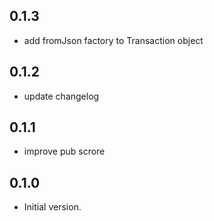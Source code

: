 ## 0.1.3
- add fromJson factory to Transaction object

## 0.1.2
- update changelog

## 0.1.1
- improve pub scrore

## 0.1.0

- Initial version.
